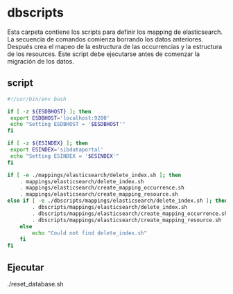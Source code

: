 # dbscripts

Esta carpeta contiene los scripts para definir los mapping de elasticsearch. La secuencia de comandos comienza
borrando los datos anteriores. Después crea el mapeo de la estructura de las occurrencias y la estructura de los
resources. 
Este script debe ejecutarse antes de comenzar la migración de los datos.

## script

``` bash
#!/usr/bin/env bash

if [ -z ${ESDBHOST} ]; then
 export ESDBHOST='localhost:9200'
 echo "Setting ESDBHOST = '$ESDBHOST'"
fi

if [ -z ${ESINDEX} ]; then
 export ESINDEX='sibdataportal'
 echo "Setting ESINDEX = '$ESINDEX'"
fi

if [ -e ./mappings/elasticsearch/delete_index.sh ]; then
    . mappings/elasticsearch/delete_index.sh
    . mappings/elasticsearch/create_mapping_occurrence.sh
    . mappings/elasticsearch/create_mapping_resource.sh
else if [ -e ./dbscripts/mappings/elasticsearch/delete_index.sh ]; then
        . dbscripts/mappings/elasticsearch/delete_index.sh
        . dbscripts/mappings/elasticsearch/create_mapping_occurrence.sh
        . dbscripts/mappings/elasticsearch/create_mapping_resource.sh
    else
        echo "Could not find delete_index.sh"
    fi
fi
```

## Ejecutar

./reset_database.sh
